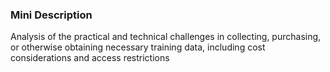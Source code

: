### Mini Description

Analysis of the practical and technical challenges in collecting, purchasing, or otherwise obtaining necessary training data, including cost considerations and access restrictions
